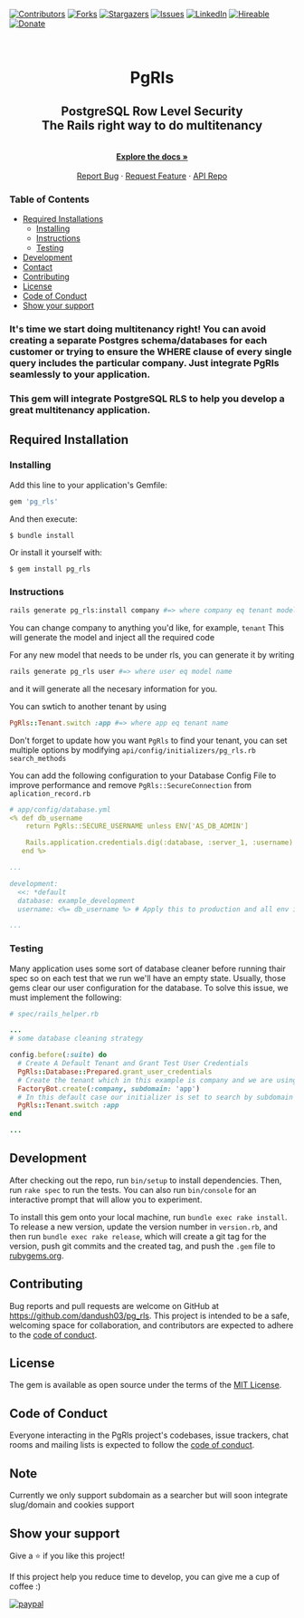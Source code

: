 <!--
  Title: PgRls Rails
  Description: rails multitenancy with pg rls
  Author: dandush03
  -->
<meta name="google-site-verification" content="Mc1vBv8PRYPw_cdd3EiKhF2vlOeIEIk3VYhAg75ertI" />

[![Contributors][contributors-shield]][contributors-url]
[![Forks][forks-shield]][forks-url]
[![Stargazers][stars-shield]][stars-url]
[![Issues][issues-shield]][issues-url]
[![LinkedIn][linkedin-shield2]][linkedin-url2]
[![Hireable][hireable]][hireable-url]
[![Donate][donate]][paypal-donate-code]

<!-- PROJECT LOGO -->
<br />
<p align="center">
 <h1 align="center">PgRls<h2 align="center">PostgreSQL Row Level Security<br />The Rails right way to do multitenancy</h2></h1>

  <p align="center">
    <br />
    <a href="https://github.com/Dandush03/pg_rls/wiki"><strong>Explore the docs »</strong></a>
    <br />
    <br />
    <a href="https://github.com/Dandush03/pg_rls/issues">Report Bug</a>
    ·
    <a href="https://github.com/Dandush03/pg_rls/issues">Request Feature</a>
    ·
    <a href="https://github.com/Dandush03/pg_rls">API Repo</a>
  </p>

</p>

### Table of Contents
* [Required Installations](#required-Installations)
  * [Installing](#installing)
  * [Instructions](#instructions)
  * [Testing](#Testing)
* [Development](#testing)
* [Contact](#contact)
* [Contributing](#contributing)
* [License](#license)
* [Code of Conduct](#Code-of-Conduct)
* [Show your support](#Show-your-support)

### It's time we start doing multitenancy right! You can avoid creating a separate Postgres schema/databases for each customer or trying to ensure the WHERE clause of every single query includes the particular company. Just integrate PgRls seamlessly to your application.

### This gem will integrate PostgreSQL RLS to help you develop a great multitenancy application.

## Required Installation
### Installing

Add this line to your application's Gemfile:

```ruby
gem 'pg_rls'
```

And then execute:

    $ bundle install

Or install it yourself with:

    $ gem install pg_rls

### Instructions

```bash
rails generate pg_rls:install company #=> where company eq tenant model name
```
You can change company to anything you'd like, for example, `tenant`
This will generate the model and inject all the required code

For any new model that needs to be under rls, you can generate it by writing 

```bash
rails generate pg_rls user #=> where user eq model name
```
and it will generate all the necesary information for you.

You can swtich to another tenant by using 
```ruby
PgRls::Tenant.switch :app #=> where app eq tenant name
```
Don't forget to update how you want `PgRls` to find your tenant, you can set multiple options by modifying `api/config/initializers/pg_rls.rb` `search_methods`

You can add the following configuration to your Database Config File to improve performance and remove `PgRls::SecureConnection` from `aplication_record.rb`

```yml
# app/config/database.yml
<% def db_username
    return PgRls::SECURE_USERNAME unless ENV['AS_DB_ADMIN']

    Rails.application.credentials.dig(:database, :server_1, :username)
   end %>

...

development:
  <<: *default
  database: example_development
  username: <%= db_username %> # Apply this to production and all env including tests

...

```
### Testing

Many application uses some sort of database cleaner before running thair spec so on each test that we run we'll have an empty state. Usually, those gems clear our user configuration for the database. To solve this issue, we must implement the following:

```ruby
# spec/rails_helper.rb

...
# some database cleaning strategy

config.before(:suite) do
  # Create A Default Tenant and Grant Test User Credentials
  PgRls::Database::Prepared.grant_user_credentials
  # Create the tenant which in this example is company and we are using FactoryBot
  FactoryBot.create(:company, subdomain: 'app')
  # In this default case our initializer is set to search by subdomain so will use it
  PgRls::Tenant.switch :app
end

...
```
## Development

After checking out the repo, run `bin/setup` to install dependencies. Then, run `rake spec` to run the tests. You can also run `bin/console` for an interactive prompt that will allow you to experiment.

To install this gem onto your local machine, run `bundle exec rake install`. To release a new version, update the version number in `version.rb`, and then run `bundle exec rake release`, which will create a git tag for the version, push git commits and the created tag, and push the `.gem` file to [rubygems.org](https://rubygems.org).

## Contributing

Bug reports and pull requests are welcome on GitHub at https://github.com/dandush03/pg_rls. This project is intended to be a safe, welcoming space for collaboration, and contributors are expected to adhere to the [code of conduct](https://github.com/dandush03/pg_rls/blob/master/CODE_OF_CONDUCT.md).

## License

The gem is available as open source under the terms of the [MIT License](https://opensource.org/licenses/MIT).

## Code of Conduct

Everyone interacting in the PgRls project's codebases, issue trackers, chat rooms and mailing lists is expected to follow the [code of conduct](https://github.com/dandush03/pg_rls/blob/master/CODE_OF_CONDUCT.md).

## Note
Currently we only support subdomain as a searcher but will soon integrate slug/domain and cookies support 

## Show your support

Give a ⭐️ if you like this project!

If this project help you reduce time to develop, you can give me a cup of coffee :)

[![paypal][paypal-url]][paypal-donate-code]

<!-- MARKDOWN LINKS & IMAGES -->
[contributors-shield]: https://img.shields.io/github/contributors/Dandush03/React-Calculator.svg?style=flat-square
[contributors-url]: https://github.com/Dandush03/pg_rls/graphs/contributors
[forks-shield]: https://img.shields.io/github/forks/Dandush03/pg_rls.svg?style=flat-square
[forks-url]: https://github.com/Dandush03/pg_rls/network/members
[stars-shield]: https://img.shields.io/github/stars/Dandush03/pg_rls.svg?style=flat-square
[stars-url]: https://github.com/Dandush03/pg_rls/stargazers
[issues-shield]: https://img.shields.io/github/issues/Dandush03/pg_rls.svg?style=flat-square
[issues-url]: https://github.com/Dandush03/pg_rls/issues
[license-shield]: https://img.shields.io/github/license/Dandush03/pg_rls.svg?style=flat-square
[license-url]: https://github.com/Dandush03/pg_rls/blob/master/LICENSE.txt
[linkedin-shield2]: https://img.shields.io/badge/-LinkedIn-black.svg?style=flat-square&logo=linkedin&colorB=555
[linkedin-url2]: https://www.linkedin.com/in/daniel-laloush/
[hireable]: https://cdn.rawgit.com/hiendv/hireable/master/styles/flat/yes.svg
[paypal-url]: https://www.paypalobjects.com/en_US/i/btn/btn_donateCC_LG.gif
[paypal-donate-code]: https://www.paypal.com/donate?hosted_button_id=QKZFZAMQNC8JL
[hireable-url]: https://www.linkedin.com/in/daniel-laloush/
[donate]: https://img.shields.io/badge/Donate-PayPal-blue.svg
